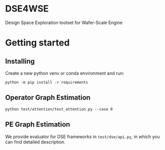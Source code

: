 # DSE4WSE
Design Space Exploration toolset for Wafer-Scale Engine

# Getting started

## Installing
Create a new python venv or conda environment and run:
```
python -m pip install -r requirements
```

## Operator Graph Estimation
```
python test/attention/test_attention.py --case 0
```

## PE Graph Estimation

We provide evaluator for DSE frameworks in `test/dse/api.py`, in which you can find detailed description.